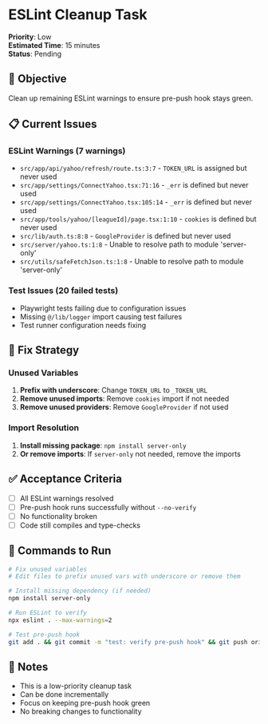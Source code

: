 # ESLint Cleanup Task

**Priority**: Low  
**Estimated Time**: 15 minutes  
**Status**: Pending

## 🎯 **Objective**

Clean up remaining ESLint warnings to ensure pre-push hook stays green.

## 📋 **Current Issues**

### **ESLint Warnings (7 warnings)**

- `src/app/api/yahoo/refresh/route.ts:3:7` - `TOKEN_URL` is assigned but never used
- `src/app/settings/ConnectYahoo.tsx:71:16` - `_err` is defined but never used
- `src/app/settings/ConnectYahoo.tsx:105:14` - `_err` is defined but never used
- `src/app/tools/yahoo/[leagueId]/page.tsx:1:10` - `cookies` is defined but never used
- `src/lib/auth.ts:8:8` - `GoogleProvider` is defined but never used
- `src/server/yahoo.ts:1:8` - Unable to resolve path to module 'server-only'
- `src/utils/safeFetchJson.ts:1:8` - Unable to resolve path to module 'server-only'

### **Test Issues (20 failed tests)**

- Playwright tests failing due to configuration issues
- Missing `@/lib/logger` import causing test failures
- Test runner configuration needs fixing

## 🔧 **Fix Strategy**

### **Unused Variables**

1. **Prefix with underscore**: Change `TOKEN_URL` to `_TOKEN_URL`
2. **Remove unused imports**: Remove `cookies` import if not needed
3. **Remove unused providers**: Remove `GoogleProvider` if not used

### **Import Resolution**

1. **Install missing package**: `npm install server-only`
2. **Or remove imports**: If `server-only` not needed, remove the imports

## ✅ **Acceptance Criteria**

- [ ] All ESLint warnings resolved
- [ ] Pre-push hook runs successfully without `--no-verify`
- [ ] No functionality broken
- [ ] Code still compiles and type-checks

## 🚀 **Commands to Run**

```bash
# Fix unused variables
# Edit files to prefix unused vars with underscore or remove them

# Install missing dependency (if needed)
npm install server-only

# Run ESLint to verify
npx eslint . --max-warnings=2

# Test pre-push hook
git add . && git commit -m "test: verify pre-push hook" && git push origin main
```

## 📝 **Notes**

- This is a low-priority cleanup task
- Can be done incrementally
- Focus on keeping pre-push hook green
- No breaking changes to functionality
